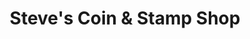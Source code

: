 ---
title: "Steve's Coin & Stamp Shop"
url: /rutherford/steves-coin-und-stamp-shop/
shop: Sammler
---